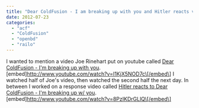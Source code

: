 ```yaml
---
title: "Dear ColdFusion - I am breaking up with you and Hitler reacts videos"
date: 2012-07-23
categories: 
  - "acf"
  - "ColdFusion"
  - "openbd"
  - "railo"
---
```


I wanted to mention a video Joe Rinehart put on youtube called [Dear ColdFusion - I'm breaking up with you](www.youtube.com/watch?v=I1KjX5NOD7c). \[embed\]http://www.youtube.com/watch?v=I1KjX5NOD7c\[/embed\] I watched half of Joe's video, then watched the second half the next day. In between I worked on a response video called [Hitler reacts to Dear ColdFusion - I'm breaking up w/ you](www.youtube.com/watch?v=8PzIKDrGLlQ). \[embed\]http://www.youtube.com/watch?v=8PzIKDrGLlQ\[/embed\]
